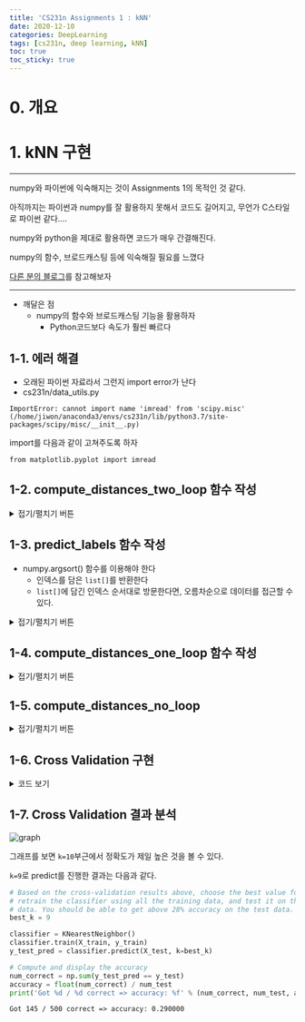 ```yaml
---
title: 'CS231n Assignments 1 : kNN'
date: 2020-12-10
categories: DeepLearning
tags: [cs231n, deep learning, kNN]
toc: true
toc_sticky: true
---
```

# 0. 개요



# 1. kNN 구현

- - -
numpy와 파이썬에 익숙해지는 것이 Assignments 1의 목적인 것 같다.

아직까지는 파이썬과 numpy를 잘 활용하지 못해서 코드도 길어지고, 무언가 C스타일로 파이썬 같다....

numpy와 python을 제대로 활용하면 코드가 매우 간결해진다.

numpy의 함수, 브로드캐스팅 등에 익숙해질 필요를 느꼈다

[다른 분의 블로그](https://codestudyisdiff.tistory.com/10)를 참고해보자
- - -
- 깨달은 점 
  - numpy의 함수와 브로드캐스팅 기능을 활용하자
    - Python코드보다 속도가 훨씬 빠르다

## 1-1. 에러 해결
   

- 오래된 파이썬 자료라서 그런지 import error가 난다
- cs231n/data_utils.py
```
ImportError: cannot import name 'imread' from 'scipy.misc' (/home/jiwon/anaconda3/envs/cs231n/lib/python3.7/site-packages/scipy/misc/__init__.py)
```
import를 다음과 같이 고쳐주도록 하자
```
from matplotlib.pyplot import imread
```

## 1-2. compute_distances_two_loop 함수 작성
<details>
  <summary>접기/펼치기 버튼</summary>
  <div markdown="1">

```python
def compute_distances_two_loops(self, X):
        """
    Compute the distance between each test point in X and each training point
    in self.X_train using a nested loop over both the training data and the 
    test data.

    Inputs:
    - X: A numpy array of shape (num_test, D) containing test data.

    Returns:
    - dists: A numpy array of shape (num_test, num_train) where dists[i, j]
      is the Euclidean distance between the ith test point and the jth training
      point.
    """
        num_test = X.shape[0]
        num_train = self.X_train.shape[0]
        dists = np.zeros((num_test, num_train))
        for i in xrange(num_test):
            for j in xrange(num_train):
                # 데이터 로드
                ith_te = X[i]
                jth_tr = self.X_train[j]

                # L2 distance 계산
                value = ith_te - jth_tr
                data = np.sum(np.square(value))
                dists[i, j] = data

        return dists
```
  
  </div>
</details>

## 1-3. predict_labels 함수 작성
- numpy.argsort() 함수를 이용해야 한다
  - 인덱스를 담은 ```list[]```를 반환한다
  - ```list[]```에 담긴 인덱스 순서대로 방문한다면, 오름차순으로 데이터를 접근할 수 있다.

<details>
  <summary>접기/펼치기 버튼</summary>
  <div markdown="1">

```python
def predict_labels(self, dists, k=1):
        """
    Given a matrix of distances between test points and training points,
    predict a label for each test point.

    Inputs:
    - dists: A numpy array of shape (num_test, num_train) where dists[i, j]
      gives the distance betwen the ith test point and the jth training point.

    Returns:
    - y: A numpy array of shape (num_test,) containing predicted labels for the
      test data, where y[i] is the predicted label for the test point X[i].  
    """
        num_test = dists.shape[0]
        y_pred = np.zeros(num_test)
        for i in xrange(num_test):
            # i번째 test example
            # A list of length k he k nearest nestoring the labels of tighbors to
            # the ith test point.
            closest_y = []

            # 방문할 인덱스를 순서대로 담고 있는 배열 선언
            idx = np.argsort(dists[i])

            # k번만큼 방문하여 closest_y에 해당 example의 label을 추가한다
            for j in range(k):
                index = idx[j]
                closest_y.append(self.y_train[index])

            dict = {}

            # label의 빈도 조사
            for j in range(len(closest_y)):
                if closest_y[j] in dict:
                    dict[closest_y[j]] += dict[closest_y[j]]
                else:
                    dict[closest_y[j]] = 1

            # 가장 작은 빈도가 나온 label을 고른다
            # 최대 빈도는 2k를 넘을 수 없다
            max = 0
            max_label = 0
            for j in list(dict.keys()):
                # 기존보다 큰 라벨을 발견한다면
                if max < dict[j]:
                    max = dict[j]
                    max_label = j

            # max_label 저장
            y_pred[i] = max_label

        return y_pred
```

  </div>
</details>

## 1-4. compute_distances_one_loop 함수 작성


<details>
  <summary>접기/펼치기 버튼</summary>
  <div markdown="1">

```python
def compute_distances_one_loop(self, X):
    """
    Compute the distance between each test point in X and each training point
    in self.X_train using a single loop over the test data.

    Input / Output: Same as compute_distances_two_loops
    """
        num_test = X.shape[0]
        num_train = self.X_train.shape[0]
        dists = np.zeros((num_test, num_train))
        for i in xrange(num_test):
            value = self.X_train - X[i]
            value = np.square(value)
            value = np.sum(value, axis=1)
            value = np.sqrt(value)
            value = np.reshape(value, [1, num_train])
            dists[i] = value

        return dists
```

  </div>
</details>


## 1-5. compute_distances_no_loop

<details>
  <summary>접기/펼치기 버튼</summary>
  <div markdown="1">

```python
 def compute_distances_no_loops(self, X):
   """
    Compute the distance between each test point in X and each training point
    in self.X_train using no explicit loops.

    Input / Output: Same as compute_distances_two_loops
    """
        num_test = X.shape[0]
        num_train = self.X_train.shape[0]
        dists = np.zeros((num_test, num_train))
        value = []
        value.append(np.sum(np.square(X), axis=1).reshape([num_test, 1]))
        value.append(np.sum(np.square(self.X_train), axis=1).reshape([1, num_train]))
        value.append(np.matmul(X, self.X_train.T) * (-2))
        dists = np.sqrt(np.sum(value))
        return dists
```

  </div>
</details>

## 1-6. Cross Validation 구현

<details>
  <summary>코드 보기</summary>
  <div markdown="1">

```python
num_folds = 5
k_choices = [1, 3, 5, 8, 10, 12, 15, 20, 50, 100]

X_train_folds = []
y_train_folds = []
################################################################################
# TODO:                                                                        #
# Split up the training data into folds. After splitting, X_train_folds and    #
# y_train_folds should each be lists of length num_folds, where                #
# y_train_folds[i] is the label vector for the points in X_train_folds[i].     #
# Hint: Look up the numpy array_split function.                                #
################################################################################
pass
################################################################################
#                                 END OF YOUR CODE                             #
################################################################################

X_train_folds = np.array_split(X_train, num_folds)
y_train_folds = np.array_split(y_train, num_folds)


# A dictionary holding the accuracies for different values of k that we find
# when running cross-validation. After running cross-validation,
# k_to_accuracies[k] should be a list of length num_folds giving the different
# accuracy values that we found when using that value of k.
k_to_accuracies = {}

################################################################################
# TODO:                                                                        #
# Perform k-fold cross validation to find the best value of k. For each        #
# possible value of k, run the k-nearest-neighbor algorithm num_folds times,   #
# where in each case you use all but one of the folds as training data and the #
# last fold as a validation set. Store the accuracies for all fold and all     #
# values of k in the k_to_accuracies dictionary.                               #
################################################################################
pass
################################################################################
#                                 END OF YOUR CODE                             #
################################################################################

# 하이퍼 파라미터 = K
# 총 k개의 모델을 테스트한다
for k in k_choices:
    # num_folds만큼 K-fold Cross-Validation을 실행한다
    folds_acc = []
    for fold_num in range(num_folds):
        accuracy = 0
        # validation set 설정
        X_tr = np.array(X_train_folds[:fold_num] + X_train_folds[fold_num + 1 :])
        y_tr = np.array(
            np.array(y_train_folds[:fold_num] + y_train_folds[fold_num + 1 :])
        )
        X_tr = X_tr.reshape(X_tr.shape[0] * X_tr.shape[1], X_tr.shape[2])
        y_tr = y_tr.flatten()
        X_val = X_train_folds[fold_num]
        y_val = y_train_folds[fold_num].flatten()
        # print("k = ", k, " fold_num = ", fold_num)
        # print("X_tr = ", X_tr.shape)
        # print("y_tr = ", y_tr.shape)
        # print("X_val = ", X_val.shape)
        # print("y_val = ", y_val.shape)

        # classifier 로딩
        classifier = KNearestNeighbor()
        # train데이터 입력
        classifier.train(X_tr, y_tr)
        # Validation Set으로 Predict
        y_pred = classifier.predict(X_val, k=k, num_loops=0)
        # Accuracy를 계산한다
        num_correct = np.sum(y_pred == y_val)
        accuracy += float(num_correct) / (X_val.shape[0])
        folds_acc.append(accuracy)

    # k_to_accuracies 업데이트
    k_to_accuracies[k] = folds_acc



# Print out the computed accuracies
for k in sorted(k_to_accuracies):
    for accuracy in k_to_accuracies[k]:
        print('k = %d, accuracy = %f' % (k, accuracy))

```
  </div>
</details>

## 1-7. Cross Validation 결과 분석
![graph](https://user-images.githubusercontent.com/12046879/102012992-a5bacd80-3d90-11eb-873d-57267614fe0e.png)

그래프를 보면 ```k=10```부근에서 정확도가 제일 높은 것을 볼 수 있다.

```k=9```로 predict를 진행한 결과는 다음과 같다.

```python
# Based on the cross-validation results above, choose the best value for k,   
# retrain the classifier using all the training data, and test it on the test
# data. You should be able to get above 28% accuracy on the test data.
best_k = 9

classifier = KNearestNeighbor()
classifier.train(X_train, y_train)
y_test_pred = classifier.predict(X_test, k=best_k)

# Compute and display the accuracy
num_correct = np.sum(y_test_pred == y_test)
accuracy = float(num_correct) / num_test
print('Got %d / %d correct => accuracy: %f' % (num_correct, num_test, accuracy))
```
```text
Got 145 / 500 correct => accuracy: 0.290000
```

